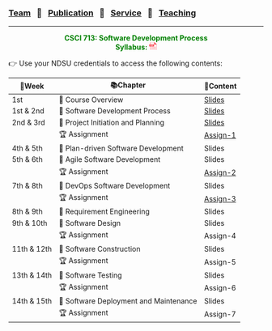 ### [Team](stamlab.md) &nbsp;&nbsp;🌴&nbsp;&nbsp; [Publication](publications.md) &nbsp;&nbsp;🌴&nbsp;&nbsp; [Service](services.md) &nbsp;&nbsp;🌴&nbsp;&nbsp; [Teaching](teaching.md)
***
<style type="text/css">
.center{
  text-align:center; 
  display:block;
}
.centerImg {
  display: block;
  margin-left: 170px;  
}
</style>

<p class="center" style="color:green;">
<b>CSCI 713: Software Development Process</b> <br>
<b>Syllabus: <a href="teaching/syllabus/713SDP.pdf" target="_blank"><img src="assets/img/pdficon.png" width="15" height="15"></a></b> 
</p>
👉 Use your NDSU credentials to access the following contents:

| 📅Week      | 📚Chapter                               | 📁Content                                                                                                                                 | 
|-------------|-----------------------------------------|-------------------------------------------------------------------------------------------------------------------------------------------|
| 1st         | 🔖 Course Overview                      | <a href="https://docs.google.com/presentation/d/1UIrjQ6yi5ytBJATXIjBz4rrx4p9TMpu-cjUzvg-jzFU/edit?usp=sharing" target="_blank">Slides</a> |
| 1st & 2nd   | 🔖 Software Development Process         | <a href="https://docs.google.com/presentation/d/1xmyOZ0OL-KlCqQTVQGVrmrPxFsoqG4HfLqyupNkMmoQ/edit?usp=sharing" target="_blank">Slides</a> |
| 2nd & 3rd   | 🔖 Project Initiation and Planning      | <a href="https://docs.google.com/presentation/d/1O3vJXh2sZequb0sPPb8fLDvoYdnBtJjVMkkbo7ZFVxU/edit?usp=sharing" target="_blank">Slides</a> |
|             | 🏆 Assignment                           | <a href="https://docs.google.com/document/d/13UyyI88Wv_f6qSsLirgPhHzEf0I-x4AbjXJQfnhpKfo/edit?usp=sharing" target="_blank">Assign-1</a>   |
| 4th & 5th   | 🔖 Plan-driven Software Development     | Slides                                                                                                                                    |
| 5th & 6th   | 🔖 Agile Software Development           | Slides                                                                                                                                    |
|             | 🏆 Assignment                           | <a href="https://docs.google.com/document/d/1SS7TylUzCdWzeD-bJ3L2bJbYnhgTCXQXoC_Une4jaq4/edit?usp=sharing" target="_blank">Assign-2</a>   |
| 7th & 8th   | 🔖 DevOps Software Development          | Slides                                                                                                                                    |
|             | 🏆 Assignment                           | <a href="https://docs.google.com/document/d/10RDqB_cDXBDRXBktjIgtQ10PridGrLAvkyWMhSLs5lI/edit?usp=sharing" target="_blank">Assign-3</a>   |
| 8th & 9th   | 🔖 Requirement Engineering              | Slides                                                                                                                                    |
| 9th & 10th  | 🔖 Software Design                      | Slides                                                                                                                                    |
|             | 🏆 Assignment                           | Assign-4                                                                                                                                  |
| 11th & 12th | 🔖 Software Construction                | Slides                                                                                                                                    |
|             | 🏆 Assignment                           | Assign-5                                                                                                                                  |
| 13th & 14th | 🔖 Software Testing                     | Slides                                                                                                                                    |
|             | 🏆 Assignment                           | Assign-6                                                                                                                                  |
| 14th & 15th | 🔖 Software Deployment and Maintenance  | Slides                                                                                                                                    |
|             | 🏆 Assignment                           | Assign-7                                                                                                                                  |

